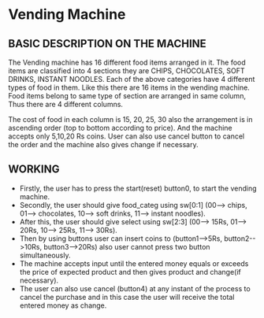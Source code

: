 # Vending Machine

## **BASIC DESCRIPTION ON THE MACHINE**

The Vending machine has 16 different food items arranged in it. The food items are classified into 4 sections they are CHIPS, CHOCOLATES, SOFT  DRINKS, INSTANT NOODLES. Each of the above categories have 4 different types of food in them. Like this there are 16 items in the wending machine. Food items belong to same type of section are arranged in same column, Thus there are 4 different columns.


The cost of food in each column is 15, 20, 25, 30 also the arrangement is in ascending order (top to bottom according to price). And the machine accepts only 5,10,20 Rs coins. User can also use cancel button to cancel the order and the machine also gives change if necessary.



## **WORKING**

* Firstly, the user has to press the start(reset) button0, to start the vending machine.
* Secondly, the user should give food_categ using sw[0:1] (00--> chips, 01--> chocolates, 10--> soft drinks, 11--> instant noodles).
* After this, the user should give select using sw[2:3] (00--> 15Rs, 01--> 20Rs, 10--> 25Rs, 11--> 30Rs).
* Then by using buttons user can insert coins to (button1-->5Rs, button2-->10Rs, button3-->20Rs) also user cannot press two button simultaneously.
* The machine accepts input until the entered money equals or exceeds the price of expected product and then gives product and change(if necessary).
* The user can also use cancel (button4) at any instant of the process to cancel the purchase and in this case the user will receive the total entered money as change.
